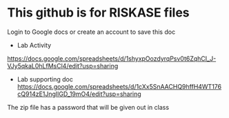 # This github is for RISKASE files
Login to Google docs or create an account to save this doc
* Lab Activity

https://docs.google.com/spreadsheets/d/1shyxpOozdyrqPsv0t6ZqhCI_J-VJy5qkaL0hLfMsCl4/edit?usp=sharing

* Lab supporting doc
https://docs.google.com/spreadsheets/d/1cXx5SnAACHQ9hffH4WT176cQ914zE1JngIlGD_19mO4/edit?usp=sharing

The zip file has a password that will be given out in class
